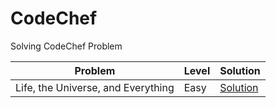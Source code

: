 # CodeChef
Solving CodeChef Problem 

|Problem|Level|Solution
|--|--|--|
|Life, the Universe, and Everything |Easy|[Solution](https://github.com/IamSagarDB/CodeChef/blob/master/src/in/dropcodes/Life_the_Universe_and_Everything.java)

